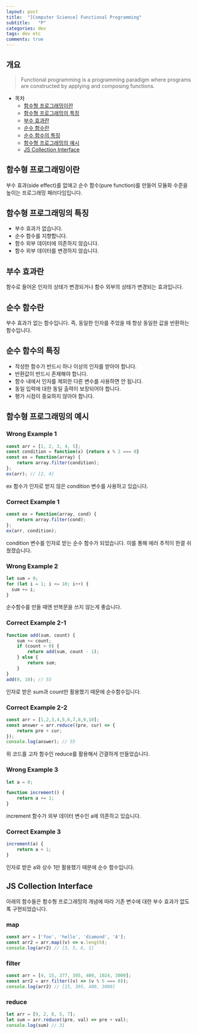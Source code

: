 ```yaml
---
layout: post
title:  "[Computer Science] Functional Programming"
subtitle:   "P"
categories: dev
tags: dev etc   
comments: true
---
```



## 개요
> Functional programming is a programming paradigm where programs are constructed by applying and composing functions.
  
- 목차
	- [함수형 프로그래밍이란](#함수형-프로그래밍이란) 
    - [함수형 프로그래밍의 특징](#함수형-프로그래밍의-특징)
    - [부수 효과란](#부수-효과란)
	- [순수 함수란](#순수-함수란)
	- [순수 함수의 특징](#순수-함수의-특징)
	- [함수형 프로그래밍의 예시](#함수형-프로그래밍의-예시)
    - [JS Collection Interface](#JS-Collection-Interface)


## 함수형 프로그래밍이란
부수 효과(side effect)를 없애고 순수 함수(pure function)를 만들어 모듈화 수준을 높이는 프로그래밍 패러다임입니다. 


## 함수형 프로그래밍의 특징
- 부수 효과가 없습니다.
- 순수 함수를 지향합니다.
- 함수 외부 데이터에 의존하지 않습니다.
- 함수 외부 데이터를 변경하지 않습니다.


## 부수 효과란
함수로 들어온 인자의 상태가 변경되거나 함수 외부의 상태가 변경되는 효과입니다.


## 순수 함수란
부수 효과가 없는 함수입니다. 즉, 동일한 인자를 주었을 때 항상 동일한 값을 반환하는 함수입니다.


## 순수 함수의 특징
- 작성한 함수가 반드시 하나 이상의 인자를 받아야 합니다.
- 반환값이 반드시 존재해야 합니다.
- 함수 내에서 인자를 제외한 다른 변수를 사용하면 안 됩니다.
- 동일 입력에 대한 동일 출력이 보장되어야 합니다.
- 평가 시점이 중요하지 않아야 합니다.


## 함수형 프로그래밍의 예시

### Wrong Example 1
```js
const arr = [1, 2, 3, 4, 5];
const condition = function(x) {return x % 2 === 0}
const ex = function(array) {
    return array.filter(condition);
};
ex(arr); // [2, 4]
```

ex 함수가 인자로 받지 않은 condition 변수를 사용하고 있습니다.

### Correct Example 1
```js
const ex = function(array, cond) {
	return array.filter(cond);
};
ex(arr, condition);
```

condition 변수를 인자로 받는 순수 함수가 되었습니다. 이를 통해 에러 추적이 한결 쉬웠졌습니다.

### Wrong Example 2
```js
let sum = 0;
for (let i = 1; i <= 10; i++) {
  sum += i;
}
```

순수함수를 만들 때엔 반복문을 쓰지 않는게 좋습니다.

### Correct Example 2-1
```js
function add(sum, count) {
    sum += count;
    if (count > 0) {
        return add(sum, count - 1);
    } else {
        return sum;
    }
}
add(0, 10); // 55
```

인자로 받은 sum과 count만 활용했기 때문에 순수함수입니다.

### Correct Example 2-2
```js
const arr = [1,2,3,4,5,6,7,8,9,10];
const answer = arr.reduce((pre, cur) => {
	return pre + cur;
});	
console.log(answer); // 55
```

위 코드를 고차 함수인 reduce를 활용해서 간결하게 만들었습니다.

### Wrong Example 3
```js
let a = 0;

function increment() {
    return a += 1;
}
```

increment 함수가 외부 데이터 변수인 a에 의존하고 있습니다.

### Correct Example 3
```js
increment(a) {
	return a + 1;
}
```

인자로 받은 a와 상수 1만 활용했기 때문에 순수 함수입니다.


## JS Collection Interface

아래의 함수들은 함수형 프로그래밍의 개념에 따라 기존 변수에 대한 부수 효과가 없도록 구현되었습니다.

### map
```js
const arr = ['foo', 'hello', 'diamond', 'A'];
const arr2 = arr.map((v) => v.length);
console.log(arr2) // [3, 5, 6, 1]
```

### filter
```js
const arr = [4, 15, 377, 395, 400, 1024, 3000];
const arr2 = arr.filter((v) => (v % 5 === 0));
console.log(arr2) // [15, 395, 400, 3000]
```

### reduce
```js
let arr = [9, 2, 8, 5, 7];
let sum = arr.reduce((pre, val) => pre + val);
console.log(sum) // 31
```